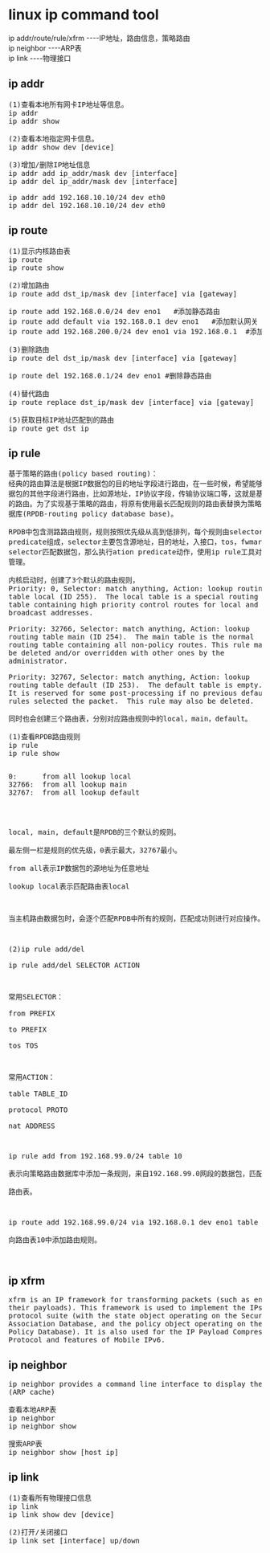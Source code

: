 # linux ip command tool        
  
ip addr/route/rule/xfrm ----IP地址，路由信息，策略路由  
ip neighbor ----ARP表  
ip link ----物理接口  
        
## ip addr        
<pre>
(1)查看本地所有网卡IP地址等信息。        
ip addr        
ip addr show        
        
(2)查看本地指定网卡信息。        
ip addr	show dev [device]        
        
(3)增加/删除IP地址信息        
ip addr add ip_addr/mask dev [interface]          
ip addr del ip_addr/mask dev [interface]          
        
ip addr add 192.168.10.10/24 dev eth0          
ip addr del 192.168.10.10/24 dev eth0          
</pre>
        
## ip route        
<pre>
(1)显示内核路由表        
ip route         
ip route show        
        
(2)增加路由        
ip route add dst_ip/mask dev [interface] via [gateway]        
        
ip route add 192.168.0.0/24 dev eno1   #添加静态路由        
ip route add default via 192.168.0.1 dev eno1   #添加默认网关        
ip route add 192.168.200.0/24 dev eno1 via 192.168.0.1  #添加有网关的静态路由        
      
(3)删除路由      
ip route del dst_ip/mask dev [interface] via [gateway]      
      
ip route del 192.168.0.1/24 dev eno1 #删除静态路由      
      
(4)替代路由      
ip route replace dst_ip/mask dev [interface] via [gateway]      
      
(5)获取目标IP地址匹配到的路由      
ip route get dst_ip      
</pre>
      
## ip rule      
<pre>
基于策略的路由(policy based routing)：      
经典的路由算法是根据IP数据包的目的地址字段进行路由，在一些时候，希望能够根据数      
据包的其他字段进行路由，比如源地址，IP协议字段，传输协议端口等，这就是基于策略      
的路由。为了实现基于策略的路由，将原有使用最长匹配规则的路由表替换为策略路由数      
据库(RPDB-routing policy database base)。      
      
RPDB中包含测路路由规则，规则按照优先级从高到低排列，每个规则由selector和action       
predicate组成，selector主要包含源地址，目的地址，入接口，tos，fwmark，如果      
selector匹配数据包，那么执行ation predicate动作，使用ip rule工具对系统RPDB进行      
管理。      
      
内核启动时，创建了3个默认的路由规则，      
Priority: 0, Selector: match anything, Action: lookup routing      
table local (ID 255).  The local table is a special routing      
table containing high priority control routes for local and      
broadcast addresses.      
      
Priority: 32766, Selector: match anything, Action: lookup      
routing table main (ID 254).  The main table is the normal      
routing table containing all non-policy routes. This rule may      
be deleted and/or overridden with other ones by the      
administrator.      
      
Priority: 32767, Selector: match anything, Action: lookup      
routing table default (ID 253).  The default table is empty.      
It is reserved for some post-processing if no previous default      
rules selected the packet.  This rule may also be deleted.      
      
同时也会创建三个路由表，分别对应路由规则中的local，main，default。      
      
(1)查看RPDB路由规则      
ip rule       
ip rule show       
<pre>      
0:	    from all lookup local       
32766:	from all lookup main       
32767:	from all lookup default      
</pre>      
local, main, default是RPDB的三个默认的规则。      
最左侧一栏是规则的优先级，0表示最大，32767最小。      
from all表示IP数据包的源地址为任意地址      
lookup local表示匹配路由表local      
      
当主机路由数据包时，会逐个匹配RPDB中所有的规则，匹配成功则进行对应操作。        
      
(2)ip rule add/del      
ip rule add/del SELECTOR ACTION      
      
常用SELECTOR：      
from PREFIX         
to PREFIX        
tos TOS       
      
常用ACTION：      
table TABLE_ID       
protocol PROTO        
nat ADDRESS       
      
ip rule add from 192.168.99.0/24 table 10      
表示向策略路由数据库中添加一条规则，来自192.168.99.0网段的数据包，匹配ID为10的      
路由表。      
      
ip route add 192.168.99.0/24 via 192.168.0.1 dev eno1 table 10      
向路由表10中添加路由规则。      
</pre>
    
## ip xfrm     
<pre>
xfrm is an IP framework for transforming packets (such as encrypting    
their payloads). This framework is used to implement the IPsec    
protocol suite (with the state object operating on the Security    
Association Database, and the policy object operating on the Security      
Policy Database). It is also used for the IP Payload Compression     
Protocol and features of Mobile IPv6.    
</pre>
  
## ip neighbor  
<pre>
ip neighbor provides a command line interface to display the neighbor table  
(ARP cache)  
  
查看本地ARP表  
ip neighbor  
ip neighbor show  
  
搜索ARP表  
ip neighbor show [host_ip]  
</pre>
  
## ip link        
<pre>
(1)查看所有物理接口信息        
ip link        
ip link show dev [device]        
      
(2)打开/关闭接口      
ip link set [interface] up/down      
</pre>
